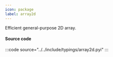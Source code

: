 ```yaml
---
icon: package
label: array2d
---
```


Efficient general-purpose 2D array.

#### Source code

:::code source="../../include/typings/array2d.pyi" :::